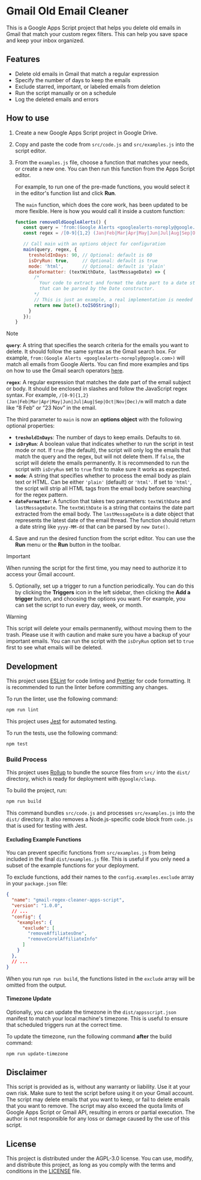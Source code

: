 # Gmail Old Email Cleaner

This is a Google Apps Script project that helps you delete old emails in Gmail that match your custom regex filters. This can help you save space and keep your inbox organized.

## Features

- Delete old emails in Gmail that match a regular expression
- Specify the number of days to keep the emails
- Exclude starred, important, or labeled emails from deletion
- Run the script manually or on a schedule
- Log the deleted emails and errors

## How to use

1. Create a new Google Apps Script project in Google Drive.
2. Copy and paste the code from `src/code.js` and `src/examples.js` into the script editor.
3. From the `examples.js` file, choose a function that matches your needs, or create a new one. You can then run this function from the Apps Script editor.

   For example, to run one of the pre-made functions, you would select it in the editor's function list and click **Run**.

   The `main` function, which does the core work, has been updated to be more flexible. Here is how you would call it inside a custom function:

   ```js
   function removeOldGoogleAlerts() {
      const query = 'from:(Google Alerts <googlealerts-noreply@google.com>)';
      const regex = /[0-9]{1,2} (Jan|Feb|Mar|Apr|May|Jun|Jul|Aug|Sep|Oct|Nov|Dec)/m;

      // Call main with an options object for configuration
      main(query, regex, {
        tresholdInDays: 90, // Optional: default is 60
        isDryRun: true,     // Optional: default is true
        mode: 'html',       // Optional: default is 'plain'
        dateFormatter: (textWithDate, lastMessageDate) => {
          /*
            Your code to extract and format the date part to a date string
            that can be parsed by the Date constructor.
          */
          // This is just an example, a real implementation is needed here.
          return new Date().toISOString();
        }
      });
   }
   ```

> [!NOTE]
> **`query`**: A string that specifies the search criteria for the emails you want to delete. It should follow the same syntax as the Gmail search box. For example, `from:(Google Alerts <googlealerts-noreply@google.com>)` will match all emails from Google Alerts. You can find more examples and tips on how to use the Gmail search operators [here](https://developers.google.com/codelabs/apps-script-fundamentals-1).
>
> **`regex`**: A regular expression that matches the date part of the email subject or body. It should be enclosed in slashes and follow the JavaScript regex syntax. For example, `/[0-9]{1,2} (Jan|Feb|Mar|Apr|May|Jun|Jul|Aug|Sep|Oct|Nov|Dec)/m` will match a date like “8 Feb” or “23 Nov” in the email.
>
> The third parameter to `main` is now an **options object** with the following optional properties:
>
> - **`tresholdInDays`**: The number of days to keep emails. Defaults to `60`.
> - **`isDryRun`**: A boolean value that indicates whether to run the script in test mode or not. If `true` (the default), the script will only log the emails that match the query and the regex, but will not delete them. If `false`, the script will delete the emails permanently. It is recommended to run the script with `isDryRun` set to `true` first to make sure it works as expected.
> - **`mode`**: A string that specifies whether to process the email body as plain text or HTML. Can be either `'plain'` (default) or `'html'`. If set to `'html'`, the script will strip all HTML tags from the email body before searching for the regex pattern.
> - **`dateFormatter`**: A function that takes two parameters: `textWithDate` and `lastMessageDate`. The `textWithDate` is a string that contains the date part extracted from the email body. The `lastMessageDate` is a date object that represents the latest date of the email thread. The function should return a date string like `yyyy-MM-dd` that can be parsed by `new Date()`.

4. Save and run the desired function from the script editor. You can use the **Run** menu or the **Run** button in the toolbar.

> [!IMPORTANT]
> When running the script for the first time, you may need to authorize it to access your Gmail account.

5. Optionally, set up a trigger to run a function periodically. You can do this by clicking the **Triggers** icon in the left sidebar, then clicking the **Add a trigger** button, and choosing the options you want. For example, you can set the script to run every day, week, or month.

> [!WARNING]
> This script will delete your emails permanently, without moving them to the trash. Please use it with caution and make sure you have a backup of your important emails. You can run the script with the `isDryRun` option set to `true` first to see what emails will be deleted.

## Development

This project uses [ESLint](https://eslint.org/) for code linting and [Prettier](https://prettier.io/) for code formatting. It is recommended to run the linter before committing any changes.

To run the linter, use the following command:

```bash
npm run lint
```

This project uses [Jest](https://jestjs.io/) for automated testing.

To run the tests, use the following command:

```bash
npm test
```

### Build Process

This project uses [Rollup](https://rollupjs.org/) to bundle the source files from `src/` into the `dist/` directory, which is ready for deployment with `@google/clasp`.

To build the project, run:

```bash
npm run build
```

This command bundles `src/code.js` and processes `src/examples.js` into the `dist/` directory. It also removes a Node.js-specific code block from `code.js` that is used for testing with Jest.

#### Excluding Example Functions

You can prevent specific functions from `src/examples.js` from being included in the final `dist/examples.js` file. This is useful if you only need a subset of the example functions for your deployment.

To exclude functions, add their names to the `config.examples.exclude` array in your `package.json` file:

```json
{
  "name": "gmail-regex-cleaner-apps-script",
  "version": "1.0.0",
  // ...
  "config": {
    "examples": {
      "exclude": [
        "removeAffiliatesOne",
        "removeCorelAffiliateInfo"
      ]
    }
  },
  // ...
}
```

When you run `npm run build`, the functions listed in the `exclude` array will be omitted from the output.

#### Timezone Update

Optionally, you can update the timezone in the `dist/appsscript.json` manifest to match your local machine's timezone. This is useful to ensure that scheduled triggers run at the correct time.

To update the timezone, run the following command **after** the build command:

```bash
npm run update-timezone
```

## Disclaimer

This script is provided as is, without any warranty or liability. Use it at your own risk. Make sure to test the script before using it on your Gmail account. The script may delete emails that you want to keep, or fail to delete emails that you want to remove. The script may also exceed the quota limits of Google Apps Script or Gmail API, resulting in errors or partial execution. The author is not responsible for any loss or damage caused by the use of this script.

## License

This project is distributed under the AGPL-3.0 license. You can use, modify, and distribute this project, as long as you comply with the terms and conditions in the [LICENSE](/LICENSE) file.